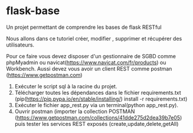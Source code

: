 # flask-base
Un projet permettant de comprendre les bases de flask RESTful

Nous allons dans ce tutoriel créer, modifier , supprimer et récupérer des utilisateurs.

Pour ce faire vous devez disposer d'un gestionnaire de SGBD comme phpMyadmin ou navicat(https://www.navicat.com/fr/products) ou Workbench.
Aussi devez vous avoir un client REST comme postman (https://www.getpostman.com)


1. Exécuter le script sql à la racine du projet.
2. Télécharger toutes les dépendances dans le fichier requirements.txt (pip(https://pip.pypa.io/en/stable/installing/) install -r requirements.txt)
3. Exécuter le fichier app_rest.py via un terminal(python app_rest.py).
4. Ouvrir postman (importer la collection POSTMAN (https://www.getpostman.com/collections/41dde275d2dea39b7e05) puis tester les services REST exposés (create,update,delete,getAll)
